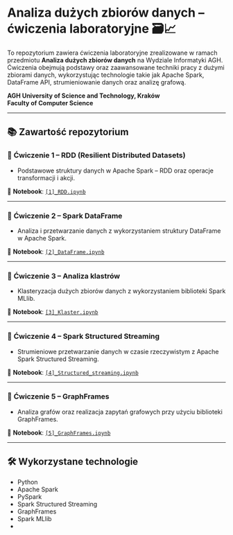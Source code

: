 # Analiza dużych zbiorów danych – ćwiczenia laboratoryjne 🗃️📈
To repozytorium zawiera ćwiczenia laboratoryjne zrealizowane w ramach przedmiotu **Analiza dużych zbiorów danych** na Wydziale Informatyki AGH. Ćwiczenia obejmują podstawy oraz zaawansowane techniki pracy z dużymi zbiorami danych, wykorzystując technologie takie jak Apache Spark, DataFrame API, strumieniowanie danych oraz analizę grafową.

**AGH University of Science and Technology, Kraków**  
**Faculty of Computer Science**

---

## 📚 Zawartość repozytorium

### 📌 **Ćwiczenie 1 – RDD (Resilient Distributed Datasets)**
- Podstawowe struktury danych w Apache Spark – RDD oraz operacje transformacji i akcji.

📓 **Notebook**: [`[1]_RDD.ipynb`](./[1]_RDD.ipynb)

---

### 📌 **Ćwiczenie 2 – Spark DataFrame**
- Analiza i przetwarzanie danych z wykorzystaniem struktury DataFrame w Apache Spark.

📓 **Notebook**: [`[2]_DataFrame.ipynb`](./[2]_DataFrame.ipynb)

---

### 📌 **Ćwiczenie 3 – Analiza klastrów**
- Klasteryzacja dużych zbiorów danych z wykorzystaniem biblioteki Spark MLlib.

📓 **Notebook**: [`[3]_Klaster.ipynb`](./[3]_Klaster.ipynb)

---

### 📌 **Ćwiczenie 4 – Spark Structured Streaming**
- Strumieniowe przetwarzanie danych w czasie rzeczywistym z Apache Spark Structured Streaming.

📓 **Notebook**: [`[4]_Structured_streaming.ipynb`](./[4]_Structured_streaming.ipynb)

---

### 📌 **Ćwiczenie 5 – GraphFrames**
- Analiza grafów oraz realizacja zapytań grafowych przy użyciu biblioteki GraphFrames.

📓 **Notebook**: [`[5]_GraphFrames.ipynb`](./[5]_GraphFrames.ipynb)

---

## 🛠️ Wykorzystane technologie
- Python
- Apache Spark
- PySpark
- Spark Structured Streaming
- GraphFrames
- Spark MLlib
- 

